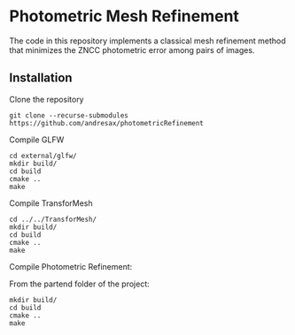 # Photometric Mesh Refinement

The code in this repository implements a classical mesh refinement method that minimizes the ZNCC photometric error among pairs of images.

## Installation

Clone the repository

```
git clone --recurse-submodules https://github.com/andresax/photometricRefinement
```


Compile GLFW
```
cd external/glfw/
mkdir build/
cd build
cmake ..
make
```

Compile TransforMesh

```
cd ../../TransforMesh/
mkdir build/
cd build
cmake ..
make
```

Compile Photometric Refinement:

From the partend folder of the project:

```
mkdir build/
cd build
cmake ..
make
```